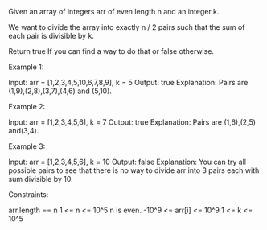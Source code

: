 Given an array of integers arr of even length n and an integer k.

We want to divide the array into exactly n / 2 pairs such that the sum of
each pair is divisible by k.

Return true If you can find a way to do that or false otherwise.


Example 1:


Input: arr = [1,2,3,4,5,10,6,7,8,9], k = 5
Output: true
Explanation: Pairs are (1,9),(2,8),(3,7),(4,6) and (5,10).


Example 2:


Input: arr = [1,2,3,4,5,6], k = 7
Output: true
Explanation: Pairs are (1,6),(2,5) and(3,4).


Example 3:


Input: arr = [1,2,3,4,5,6], k = 10
Output: false
Explanation: You can try all possible pairs to see that there is no way to
divide arr into 3 pairs each with sum divisible by 10.



Constraints:


arr.length == n
1 <= n <= 10^5
n is even.
-10^9 <= arr[i] <= 10^9
1 <= k <= 10^5




